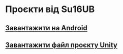 # Проєкти від Su16UB

## [Завантажити на Android](https://github.com/robocode-pb/RC2024/raw/main/Su/Su16UB/Su16UB01/Su16UB01CotoPlatformer_Makar.apk?download=)

## [Завантажити файл проєкту Unity](https://github.com/robocode-pb/RC2024/raw/main/Su/Su16UB/Su16UB01/Su16UB01CotoPlatformer_Makar.unitypackage?download=)
